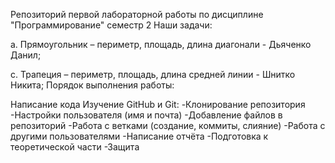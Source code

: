 Репозиторий первой лабораторной работы по дисциплине "Программирование" семестр 2
Наши задачи:

a. Прямоугольник – периметр, площадь, длина диагонали - Дьяченко Данил;

c. Трапеция – периметр, площадь, длина средней линии - Шнитко Никита;
Порядок выполнения работы:

Написание кода
Изучение GitHub и Git: -Клонирование репозитория
-Настройки пользователя (имя и почта)
-Добавление файлов в репозиторий
-Работа с ветками (создание, коммиты, слияние)
-Работа с другими пользователями
-Написание отчёта
-Подготовка к теоретической части
-Защита
